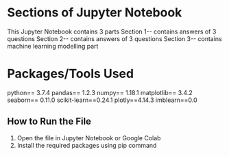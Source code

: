 # Sections of Jupyter Notebook
This Jupyter Notebook contains 3 parts
Section 1-- contains answers of 3 questions
Section 2-- contains answers of 3 questions
Section 3-- contains machine learning modelling part


# Packages/Tools Used
python== 3.7.4 
pandas== 1.2.3
numpy== 1.18.1
matplotlib== 3.4.2
seaborn== 0.11.0
scikit-learn==0.24.1
plotly==4.14.3
imblearn==0.0


## How to Run the File

1. Open the file in Jupyter Notebook or Google Colab
2. Install the required packages using pip command

